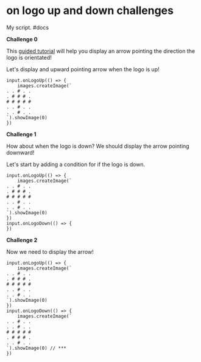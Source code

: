 # on logo up and down challenges

My script. #docs

**Challenge 0**

This [guided tutorial](/zysycw) will help you display an arrow pointing the direction the logo is orientated!

Let's display and upward pointing arrow when the logo is up!

```
input.onLogoUp(() => {
    images.createImage(`
. . # . .
. # # # .
# # # # #
. . # . .
. . # . .
`).showImage(0)
})
```

**Challenge 1**

How about when the logo is down? We should display the arrow pointing downward!

Let's start by adding a condition for if the logo is down.

```
input.onLogoUp(() => {
    images.createImage(`
. . # . .
. # # # .
# # # # #
. . # . .
. . # . .
`).showImage(0)
})
input.onLogoDown(() => {
})
```

**Challenge 2**

Now we need to display the arrow!

```
input.onLogoUp(() => {
    images.createImage(`
. . # . .
. # # # .
# # # # #
. . # . .
. . # . .
`).showImage(0)
})
input.onLogoDown(() => {
    images.createImage(`
. . # . .
. . # . .
# # # # #
. # # # .
. . # . .
`).showImage(0) // ***
})
```

